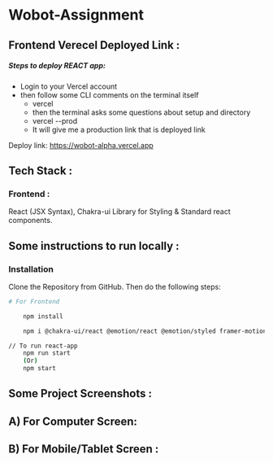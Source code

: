 # Wobot-Assignment
## Frontend Verecel Deployed Link :

##### Steps to deploy REACT app: 
  - Login to your Vercel account
  - then follow some CLI comments on the terminal itself
       - vercel
       - then the terminal asks some questions about setup and directory
       - vercel --prod
       - It will give me a production link that is deployed link

Deploy link: https://wobot-alpha.vercel.app

## Tech Stack :

### Frontend :

React (JSX Syntax), Chakra-ui Library for Styling & Standard react components.

## Some instructions to run locally :

### Installation

Clone the Repository from GitHub. Then do the following steps:

```bash
# For Frontend

    npm install

    npm i @chakra-ui/react @emotion/react @emotion/styled framer-motion

// To run react-app
    npm run start
    (Or)
    npm start
```

## Some Project Screenshots :

## A) For Computer Screen:


## B) For Mobile/Tablet Screen :


